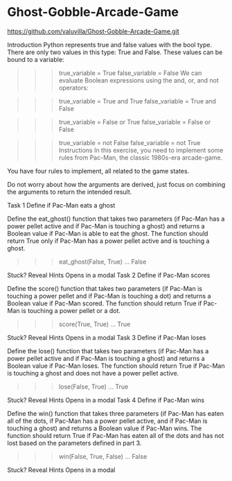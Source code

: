 # Ghost-Gobble-Arcade-Game

https://github.com/valuvilla/Ghost-Gobble-Arcade-Game.git

Introduction
Python represents true and false values with the bool type. There are only two values in this type: True and False. These values can be bound to a variable:

>>> true_variable = True
>>> false_variable = False
We can evaluate Boolean expressions using the and, or, and not operators:

>>> true_variable = True and True
>>> false_variable = True and False

>>> true_variable = False or True
>>> false_variable = False or False

>>> true_variable = not False
>>> false_variable = not True
Instructions
In this exercise, you need to implement some rules from Pac-Man, the classic 1980s-era arcade-game.

You have four rules to implement, all related to the game states.

Do not worry about how the arguments are derived, just focus on combining the arguments to return the intended result.

Task 1
Define if Pac-Man eats a ghost

Define the eat_ghost() function that takes two parameters (if Pac-Man has a power pellet active and if Pac-Man is touching a ghost) and returns a Boolean value if Pac-Man is able to eat the ghost. The function should return True only if Pac-Man has a power pellet active and is touching a ghost.

>>> eat_ghost(False, True)
...
False

Stuck? Reveal Hints
Opens in a modal
Task 2
Define if Pac-Man scores

Define the score() function that takes two parameters (if Pac-Man is touching a power pellet and if Pac-Man is touching a dot) and returns a Boolean value if Pac-Man scored. The function should return True if Pac-Man is touching a power pellet or a dot.

>>> score(True, True)
...
True

Stuck? Reveal Hints
Opens in a modal
Task 3
Define if Pac-Man loses

Define the lose() function that takes two parameters (if Pac-Man has a power pellet active and if Pac-Man is touching a ghost) and returns a Boolean value if Pac-Man loses. The function should return True if Pac-Man is touching a ghost and does not have a power pellet active.

>>> lose(False, True)
...
True

Stuck? Reveal Hints
Opens in a modal
Task 4
Define if Pac-Man wins

Define the win() function that takes three parameters (if Pac-Man has eaten all of the dots, if Pac-Man has a power pellet active, and if Pac-Man is touching a ghost) and returns a Boolean value if Pac-Man wins. The function should return True if Pac-Man has eaten all of the dots and has not lost based on the parameters defined in part 3.

>>> win(False, True, False)
...
False

Stuck? Reveal Hints
Opens in a modal
